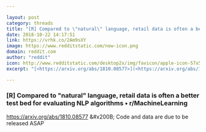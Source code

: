 ```yaml
---

layout: post
category: threads
title: "[R] Compared to \"natural\" language, retail data is often a better test bed for evaluating NLP algorithms"
date: 2018-10-22 14:17:51
link: https://vrhk.co/2Am9sXY
image: https://www.redditstatic.com/new-icon.png
domain: reddit.com
author: "reddit"
icon: http://www.redditstatic.com/desktop2x/img/favicon/apple-icon-57x57.png
excerpt: "[<https://arxiv.org/abs/1810.08577>](<https://arxiv.org/abs/1810.08577>) &amp;#x200B; Code and data are due to be released ASAP"

---
```


### [R] Compared to "natural" language, retail data is often a better test bed for evaluating NLP algorithms • r/MachineLearning

[<https://arxiv.org/abs/1810.08577>](<https://arxiv.org/abs/1810.08577>) &amp;#x200B; Code and data are due to be released ASAP